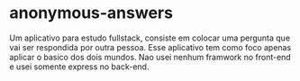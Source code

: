 # anonymous-answers
Um aplicativo para estudo fullstack, consiste em colocar uma pergunta que vai ser respondida por outra pessoa. Esse aplicativo tem como foco apenas aplicar o basico dos dois mundos. Nao usei nenhum framwork no front-end e usei somente express no back-end.
